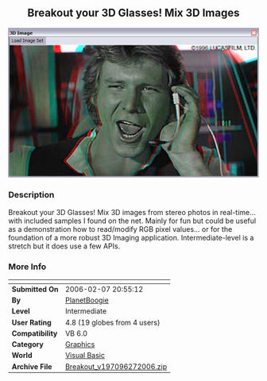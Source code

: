 ﻿<div align="center">

## Breakout your 3D Glasses\! Mix 3D Images

<img src="PIC20062721519295.jpg">
</div>

### Description

Breakout your 3D Glasses! Mix 3D images from stereo photos in real-time... with included samples I found on the net. Mainly for fun but could be useful as a demonstration how to read/modify RGB pixel values... or for the foundation of a more robust 3D Imaging application. Intermediate-level is a stretch but it does use a few APIs.
 
### More Info
 


<span>             |<span>
---                |---
**Submitted On**   |2006-02-07 20:55:12
**By**             |[PlanetBoogie](https://github.com/Planet-Source-Code/PSCIndex/blob/master/ByAuthor/planetboogie.md)
**Level**          |Intermediate
**User Rating**    |4.8 (19 globes from 4 users)
**Compatibility**  |VB 6\.0
**Category**       |[Graphics](https://github.com/Planet-Source-Code/PSCIndex/blob/master/ByCategory/graphics__1-46.md)
**World**          |[Visual Basic](https://github.com/Planet-Source-Code/PSCIndex/blob/master/ByWorld/visual-basic.md)
**Archive File**   |[Breakout\_y197096272006\.zip](https://github.com/Planet-Source-Code/planetboogie-breakout-your-3d-glasses-mix-3d-images__1-64259/archive/master.zip)








